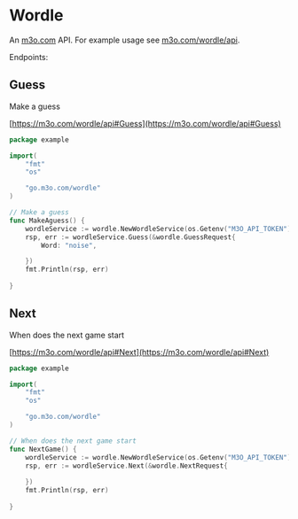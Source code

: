 # Wordle

An [m3o.com](https://m3o.com) API. For example usage see [m3o.com/wordle/api](https://m3o.com/wordle/api).

Endpoints:

## Guess

Make a guess


[https://m3o.com/wordle/api#Guess](https://m3o.com/wordle/api#Guess)

```go
package example

import(
	"fmt"
	"os"

	"go.m3o.com/wordle"
)

// Make a guess
func MakeAguess() {
	wordleService := wordle.NewWordleService(os.Getenv("M3O_API_TOKEN"))
	rsp, err := wordleService.Guess(&wordle.GuessRequest{
		Word: "noise",

	})
	fmt.Println(rsp, err)
	
}
```
## Next

When does the next game start


[https://m3o.com/wordle/api#Next](https://m3o.com/wordle/api#Next)

```go
package example

import(
	"fmt"
	"os"

	"go.m3o.com/wordle"
)

// When does the next game start
func NextGame() {
	wordleService := wordle.NewWordleService(os.Getenv("M3O_API_TOKEN"))
	rsp, err := wordleService.Next(&wordle.NextRequest{
		
	})
	fmt.Println(rsp, err)
	
}
```
